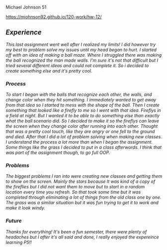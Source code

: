 Michael Johnson 51

https://mjohnson92.github.io/120-work/hw-12/

## *Experience*

*This last assignment went well after I realized my limits! I did however try my best to problem solve my issues until my head began to hurt. I started off
with an idea of making a ball maze. Where I struggled there was making the ball recognized the man made walls. I'm sure it's not that difficult but I tried several different ideas and could not complete it. So i decided to create something else and it's pretty cool.*

### *Process*

*To start I began with the balls that recognize each other, the walls, and change color when they hit something. I immediately wanted to get away from that idea so I started to mess with the shape of the ball. Then I create something that looked like a firefly to me so I went with that idea. Fireflys in a field at night. But I wanted it to be able to do something else than exactly what the ball scenario did. So I decided to make it so the fireflys can leave the screen when they change color after running into each other. Thought that was a pretty cool touch, like they are angry or one fell to the ground and died. After that I did a lot of problem solving when making new classes. I understand the process a lot more than when I began the assignment. Some things like the grass I decided to put in a class afterwords. I think that was part of the assignment though, to go full OOP.*

### *Problems*

*The biggest problems I ran into were creating new classes and getting them to show on the screen. Mainly the stars because It was kind of a copy of the fireflies but I did not want them to move but to start in a random location every time you refresh. So that took some time but it was completed through eliminating a lot of things from the old class one by one. The grass was a similar situation but it was fun trying to get it to work and make it look windy.*

### *Future*

*Thanks for everything! It's been a fun semester, there were plenty of headaches but I after it's all said and done, I really enjoyed the expereince learning P5!!*
